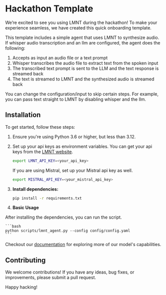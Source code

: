 # Hackathon Template

We’re excited to see you using LMNT during the hackathon! To make your experience seamless, we have created this quick onboarding template.

This template includes a simple agent that uses LMNT to synthesize audio. If whisper audio transcription and an llm are configured, the agent does the following:

1. Accepts as input an audio file or a text prompt
2. Whisper transcribes the audio file to extract text from the spoken input
3. The transcribed text prompt is sent to the LLM and the text response is streamed back
4. The text is streamed to LMNT and the synthesized audio is streamed back

You can change the configuration/input to skip certain steps. For example, you can pass text straight to LMNT by disabling whisper and the llm.

## Installation

To get started, follow these steps:

1. Ensure you're using Python 3.6 or higher, but less than 3.12.

2. Set up your api keys as environment variables. You can get your api keys from the [LMNT website](https://app.lmnt.com/account).

    ```bash
    export LMNT_API_KEY=<your_api_key>
    ```

    If you are using Mistral, set up your Mistral api key as well.

    ```bash
    export MISTRAL_API_KEY=<your_mistral_api_key>
    ```

3. **Install dependencies:**

    ```bash
    pip install -r requirements.txt
    ```

4. **Basic Usage**

After installing the dependencies, you can run the script.

    ```bash
    python scripts/lmnt_agent.py --config config/config.yaml
    ```

Checkout our [documentation](https://docs.lmnt.com/introduction) for exploring more of our model's capabilities.

## Contributing

We welcome contributions! If you have any ideas, bug fixes, or improvements, please submit a pull request.

Happy hacking!
